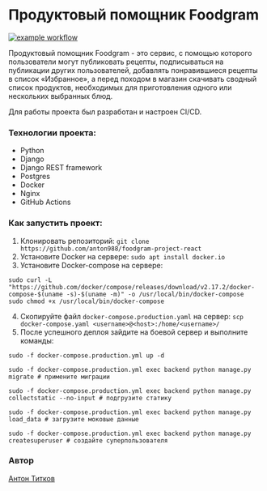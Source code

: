 # Продуктовый помощник Foodgram

[![example workflow](https://github.com/anton988/foodgram-project-react/actions/workflows/main.yml/badge.svg)](https://github.com/anton988/foodgram-project-react/actions/workflows/main.yml)

Продуктовый помощник Foodgram - это сервис, с помощью которого пользователи могут публиковать рецепты, подписываться на публикации других пользователей, добавлять понравившиеся рецепты в список «Избранное», а перед походом в магазин скачивать сводный список продуктов, необходимых для приготовления одного или нескольких выбранных блюд. 

Для работы проекта был разработан и настроен CI/CD.

### Технологии проекта:
- Python
- Django
- Django REST framework
- Postgres
- Docker
- Nginx
- GitHub Actions

### Как запустить проект:
1. Клонировать репозиторий:
`git clone https://github.com/anton988/foodgram-project-react`
2. Установите Docker на сервере:
`sudo apt install docker.io`
3. Установите Docker-compose на сервере:
```
sudo curl -L "https://github.com/docker/compose/releases/download/v2.17.2/docker-compose-$(uname -s)-$(uname -m)" -o /usr/local/bin/docker-compose
sudo chmod +x /usr/local/bin/docker-compose
```
4. Скопируйте файл `docker-compose.production.yaml` на сервер:
`scp docker-compose.yaml <username>@<host>:/home/<username>/`
5. После успешного деплоя зайдите на боевой сервер и выполните команды:
```
sudo -f docker-compose.production.yml up -d
```
```
sudo -f docker-compose.production.yml exec backend python manage.py migrate # примените миграции
```
```
sudo -f docker-compose.production.yml exec backend python manage.py collectstatic --no-input # подгрузите статику
```
```
sudo -f docker-compose.production.yml exec backend python manage.py load_data # загрузите моковые данные
```
```
sudo -f docker-compose.production.yml exec backend python manage.py createsuperuser # создайте суперпользователя
```
### Автор
[Антон Титков](https://github.com/anton988)